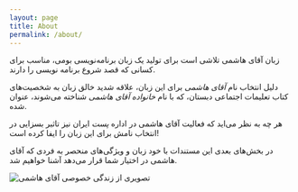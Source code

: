 ```yaml
---
layout: page
title: About
permalink: /about/
---
```


زبان آقای هاشمی تلاشی است برای تولید یک زبان برنامه‌نویسی بومی، مناسب برای کسانی که قصد شروع برنامه نویسی را دارند.

 دلیل انتخاب نام *آقای هاشمی* برای این زبان، علاقه شدید خالق زبان به شخصیت‌های کتاب تعلیمات اجتماعی دبستان، که با نام *خانواده آقای هاشمی* شناخته می‌شوند، عنوان شده.
 
هر چه به نظر می‌اید که فعالیت آقای هاشمی در اداره *پست* ایران نیز تاثبر بسزایی در انتخاب نامش برای این زبان را ایفا کرده است!

 در بخش‌های بعدی این مستندات با خود زبان و ویژگی‌های منحصر به فردی که آقای هاشمی در اختیار شما قرار می‌دهد آشنا خواهیم شد.

![تصویری از زندگی خصوصی آقای هاشمی](/mr-hashemi/assets/hashemi-family.jpg)
